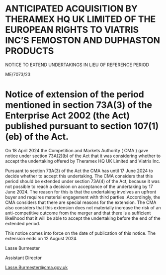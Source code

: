 # ANTICIPATED ACQUISITION BY THERAMEX HQ UK LIMITED OF THE EUROPEAN RIGHTS TO VIATRIS INC’S FEMOSTON AND DUPHASTON PRODUCTS

NOTICE TO EXTEND UNDERTAKINGS IN LIEU OF REFERENCE PERIOD

ME/7073/23

# Notice of extension of the period mentioned in section 73A(3) of the Enterprise Act 2002 (the Act) published pursuant to section 107(1)(eb) of the Act.

On 18 April 2024 the Competition and Markets Authority ( CMA ) gave notice under section 73A(2)(b) of the Act that it was considering whether to accept the undertaking offered by Theramex HQ UK Limited and Viatris Inc.

Pursuant to section 73A(3) of the Act the CMA has until 17 June 2024 to decide whether to accept this undertaking. The CMA considers that this period should be extended under section 73A(4) of the Act, because it was not possible to reach a decision on acceptance of the undertaking by 17 June 2024. The reason for this is that the undertaking involves an upfront buyer and requires material engagement with third parties .Accordingly, the CMA considers that there are special reasons for the extension. The CMA also considers that this extension does not materially increase the risk of an anti-competitive outcome from the merger and that there is a sufficient likelihood that it will be able to accept the undertaking before the end of the extended period.

This notice comes into force on the date of publication of this notice. The extension ends on 12 August 2024.

Lasse Burmester

Assistant Director

[Lasse.Burmester@cma.gov.uk](mailto:Lasse.Burmester@cma.gov.uk)
